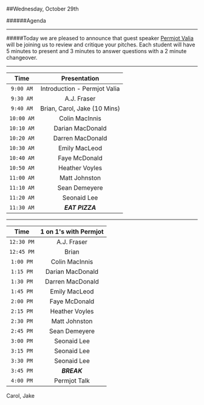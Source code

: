 ##Wednesday, October 29th

######Agenda

---

#####Today we are pleased to announce that guest speaker [Permjot Valia](https://twitter.com/permjotvalia) will be joining us to review and critique your pitches. Each student will have 5 minutes to present and 3 minutes to answer questions with a 2 minute changeover.

---

| Time          | Presentation                 |
|:-------------:|:----------------------------:|
| `9:00 AM`     | Introduction - Permjot Valia |
| `9:30 AM`     | A.J. Fraser                  |
| `9:40 AM`     | Brian, Carol, Jake (10 Mins) |
| `10:00 AM`    | Colin MacInnis               |
| `10:10 AM`    | Darian MacDonald             |
| `10:20 AM`    | Darren MacDonald             |
| `10:30 AM`    | Emily MacLeod                |
| `10:40 AM`    | Faye McDonald                |
| `10:50 AM`    | Heather Voyles               |
| `11:00 AM`    | Matt Johnston                |
| `11:10 AM`    | Sean Demeyere                |
| `11:20 AM`    | Seonaid Lee                  |
| `11:30 AM`    | ***EAT PIZZA***            |

----

| Time          | 1 on 1's with Permjot |
|:-------------:|:---------------------:|
| `12:30 PM`    | A.J. Fraser           |
| `12:45 PM`    | Brian                 |
| `1:00 PM`     | Colin MacInnis        |
| `1:15 PM`     | Darian MacDonald      |
| `1:30 PM`     | Darren MacDonald      |
| `1:45 PM`     | Emily MacLeod         |
| `2:00 PM`     | Faye McDonald         |
| `2:15 PM`     | Heather Voyles        |
| `2:30 PM`     | Matt Johnston         |
| `2:45 PM`     | Sean Demeyere         |
| `3:00 PM`     | Seonaid Lee           |
| `3:15 PM`     | Seonaid Lee           |
| `3:30 PM`     | Seonaid Lee           |
| `3:45 PM`     | ***BREAK***           |
| `4:00 PM`     | Permjot Talk          |
Carol, Jake
